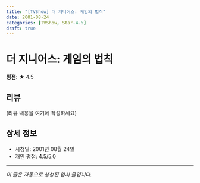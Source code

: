 ```yaml
---
title: "[TVShow] 더 지니어스: 게임의 법칙"
date: 2001-08-24
categories: [TVShow, Star-4.5]
draft: true
---
```


# 더 지니어스: 게임의 법칙

**평점:** ★ 4.5

## 리뷰

(리뷰 내용을 여기에 작성하세요)

## 상세 정보

- 시청일: 2001년 08월 24일
- 개인 평점: 4.5/5.0

---

*이 글은 자동으로 생성된 임시 글입니다.*
